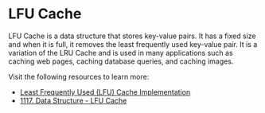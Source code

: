 # LFU Cache

LFU Cache is a data structure that stores key-value pairs. It has a fixed size and when it is full, it removes the least frequently used key-value pair. It is a variation of the LRU Cache and is used in many applications such as caching web pages, caching database queries, and caching images.

Visit the following resources to learn more:

- [Least Frequently Used (LFU) Cache Implementation](https://www.geeksforgeeks.org/least-frequently-used-lfu-cache-implementation/)
- [1117. Data Structure - LFU Cache](https://jojozhuang.github.io/algorithm/data-structure-lfu-cache/)
